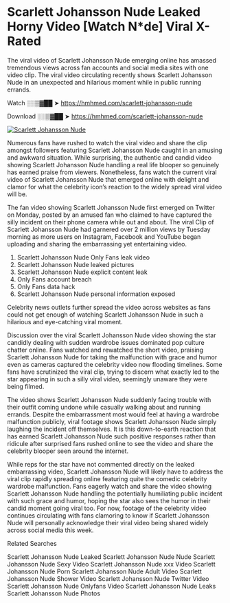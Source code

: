 ﻿# Scarlett Johansson Nude Leaked Horny Video [Watch N*de] Viral X-Rated

The viral video of ﻿Scarlett Johansson Nude emerging online has amassed tremendous views across fan accounts and social media sites with one video clip. The viral video circulating recently shows ﻿Scarlett Johansson Nude in an unexpected and hilarious moment while in public running errands. 

Watch ░░▒▓██ ➤ https://hmhmed.com/scarlett-johansson-nude

Download ░░▒▓██ ➤ https://hmhmed.com/scarlett-johansson-nude

[![Scarlett Johansson Nude](https://i.imgur.com/dJHk4Zq.gif)](https://hmhmed.com/scarlett-johansson-nude)

Numerous fans have rushed to watch the viral video and share the clip amongst followers featuring ﻿Scarlett Johansson Nude caught in an amusing and awkward situation. While surprising, the authentic and candid video showing ﻿Scarlett Johansson Nude handling a real life blooper so genuinely has earned praise from viewers. Nonetheless, fans watch the current viral video of ﻿Scarlett Johansson Nude that emerged online with delight and clamor for what the celebrity icon’s reaction to the widely spread viral video will be.

The fan video showing ﻿Scarlett Johansson Nude first emerged on Twitter on Monday, posted by an amused fan who claimed to have captured the silly incident on their phone camera while out and about. The viral Clip of ﻿Scarlett Johansson Nude had garnered over 2 million views by Tuesday morning as more users on Instagram, Facebook and YouTube began uploading and sharing the embarrassing yet entertaining video. 

1. ﻿Scarlett Johansson Nude Only Fans leak video
2. ﻿Scarlett Johansson Nude leaked pictures
3. ﻿Scarlett Johansson Nude explicit content leak
4. Only Fans account breach
5. Only Fans data hack
6. ﻿Scarlett Johansson Nude personal information exposed

Celebrity news outlets further spread the video across websites as fans could not get enough of watching ﻿Scarlett Johansson Nude in such a hilarious and eye-catching viral moment. 

Discussion over the viral ﻿Scarlett Johansson Nude video showing the star candidly dealing with sudden wardrobe issues dominated pop culture chatter online. Fans watched and rewatched the short video, praising ﻿Scarlett Johansson Nude for taking the malfunction with grace and humor even as cameras captured the celebrity video now flooding timelines. Some fans have scrutinized the viral clip, trying to discern what exactly led to the star appearing in such a silly viral video, seemingly unaware they were being filmed.

The video shows ﻿Scarlett Johansson Nude suddenly facing trouble with their outfit coming undone while casually walking about and running errands. Despite the embarrassment most would feel at having a wardrobe malfunction publicly, viral footage shows ﻿Scarlett Johansson Nude simply laughing the incident off themselves. It is this down-to-earth reaction that has earned ﻿Scarlett Johansson Nude such positive responses rather than ridicule after surprised fans rushed online to see the video and share the celebrity blooper seen around the internet.  

While reps for the star have not commented directly on the leaked embarrassing video, ﻿Scarlett Johansson Nude will likely have to address the viral clip rapidly spreading online featuring quite the comedic celebrity wardrobe malfunction. Fans eagerly watch and share the video showing ﻿Scarlett Johansson Nude handling the potentially humiliating public incident with such grace and humor, hoping the star also sees the humor in their candid moment going viral too. For now, footage of the celebrity video continues circulating with fans clamoring to know if ﻿Scarlett Johansson Nude will personally acknowledge their viral video being shared widely across social media this week.

Related Searches

﻿Scarlett Johansson Nude Leaked
﻿Scarlett Johansson Nude Nude
﻿Scarlett Johansson Nude Sexy Video
﻿Scarlett Johansson Nude xxx Video
﻿Scarlett Johansson Nude Porn
﻿Scarlett Johansson Nude Adult Video
﻿Scarlett Johansson Nude Shower Video
﻿Scarlett Johansson Nude Twitter Video
﻿Scarlett Johansson Nude Onlyfans Video
﻿Scarlett Johansson Nude Leaks
﻿Scarlett Johansson Nude Photos